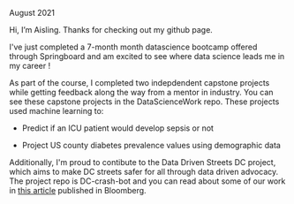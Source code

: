 August 2021

Hi, I’m Aisling. Thanks for checking out my github page.

I've just completed a 7-month month datascience bootcamp offered through Springboard and am excited to see where data science leads me in my career !


As part of the course, I completed two indepdendent capstone projects while getting feedback along the way from a mentor in industry. You can see these capstone projects in the DataScienceWork repo.  These projects used machine learning to:

* Predict if an ICU patient would develop sepsis or not 

* Project US county diabetes prevalence values using demographic data 



Additionally, I'm proud to contibute to the Data Driven Streets DC project, which aims to make DC streets safer for all through data driven advocacy. The project repo is DC-crash-bot and you can read about some of our work in [this article](https://www.bloomberg.com/news/articles/2021-07-15/how-many-traffic-crashes-are-going-unreported) published in Bloomberg.

<!---
Aisling-C/Aisling-C is a ✨ special ✨ repository because its `README.md` (this file) appears on your GitHub profile.
You can click the Preview link to take a look at your changes.
--->
